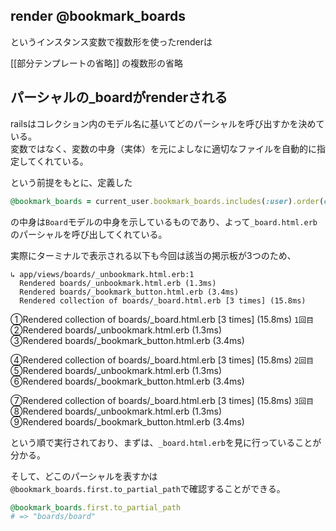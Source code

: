 
## render @bookmark_boards
というインスタンス変数で複数形を使ったrenderは

[[部分テンプレートの省略]]
の複数形の省略


## パーシャルの_boardがrenderされる

railsはコレクション内のモデル名に基いてどのパーシャルを呼び出すかを決めている。  
変数ではなく、変数の中身（実体）を元によしなに適切なファイルを自動的に指定してくれている。

という前提をもとに、定義した

```ruby
@bookmark_boards = current_user.bookmark_boards.includes(:user).order(created_at: :desc)
```

の中身は`Board`モデルの中身を示しているものであり、よって`_board.html.erb`のパーシャルを呼び出してくれている。

実際にターミナルで表示される以下も今回は該当の掲示板が3つのため、

```
↳ app/views/boards/_unbookmark.html.erb:1
  Rendered boards/_unbookmark.html.erb (1.3ms)
  Rendered boards/_bookmark_button.html.erb (3.4ms)
  Rendered collection of boards/_board.html.erb [3 times] (15.8ms)
```

①Rendered collection of boards/_board.html.erb [3 times] (15.8ms) `1回目`  
②Rendered boards/_unbookmark.html.erb (1.3ms)  
③Rendered boards/_bookmark_button.html.erb (3.4ms)

④Rendered collection of boards/_board.html.erb [3 times] (15.8ms) `2回目`  
⑤Rendered boards/_unbookmark.html.erb (1.3ms)  
⑥Rendered boards/_bookmark_button.html.erb (3.4ms)

⑦Rendered collection of boards/_board.html.erb [3 times] (15.8ms) `3回目`  
⑧Rendered boards/_unbookmark.html.erb (1.3ms)  
⑨Rendered boards/_bookmark_button.html.erb (3.4ms)

という順で実行されており、まずは、`_board.html.erb`を見に行っていることが分かる。

そして、どこのパーシャルを表すかは`@bookmark_boards.first.to_partial_path`で確認することができる。

```ruby
@bookmark_boards.first.to_partial_path
# => "boards/board"
```
